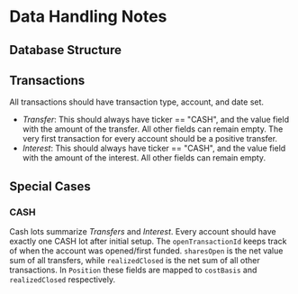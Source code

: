 # Data Handling Notes

## Database Structure

## Transactions

All transactions should have transaction type, account, and date set.

- *Transfer*: This should always have ticker == "CASH", and the value field with the amount of the transfer.
  All other fields can remain empty. The very first transaction for every account should be a positive transfer.
- *Interest*: This should always have ticker == "CASH", and the value field with the amount of the interest.
  All other fields can remain empty.


## Special Cases

### CASH
Cash lots summarize *Transfers* and *Interest*. Every account should have exactly one CASH lot
after initial setup. The `openTransactionId` keeps track of when the account was opened/first funded.
`sharesOpen` is the net value sum of all transfers, while `realizedClosed` is the net sum of all
other transactions. In `Position` these fields are mapped to `costBasis` and `realizedClosed`
respectively.
